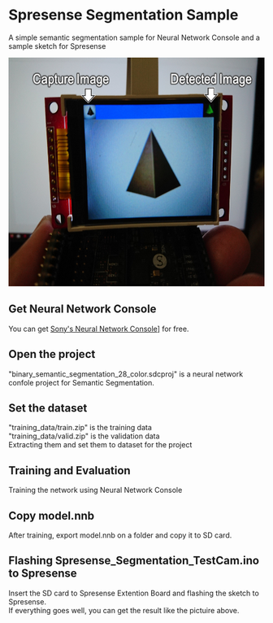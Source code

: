 # Spresense Segmentation Sample
A simple semantic segmentation sample for Neural Network Console and a sample sketch for Spresense

<img src="https://github.com/TE-YoshinoriOota/Spresense_Segmentation_Sample/blob/master/resources/Spresense_Segmentation.png" width="600" height="450"/>


## Get Neural Network Console
You can get <a href="https://dl.sony.com">Sony's Neural Network Console]</a> for free.

## Open the project
"binary_semantic_segmentation_28_color.sdcproj" is a neural network confole project for Semantic Segmentation. 

## Set the dataset
"training_data/train.zip" is the training data<br/>
"training_data/valid.zip" is the validation data<br/>
Extracting them and set them to dataset for the project

## Training and Evaluation
Training the network using Neural Network Console

## Copy model.nnb
After training, export model.nnb on a folder and copy it to SD card.

## Flashing Spresense_Segmentation_TestCam.ino to Spresense
Insert the SD card to Spresense Extention Board and flashing the sketch to Spresense.<br/>
If everything goes well, you can get the result like the pictuire above.
